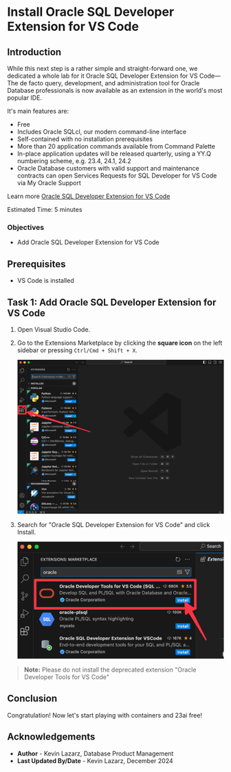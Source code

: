 # Install Oracle SQL Developer Extension for VS Code

## Introduction

While this next step is a rather simple and straight-forward one, we dedicated a whole lab for it
Oracle SQL Developer Extension for VS Code—The de facto query, development, and administration tool for Oracle Database professionals is now available as an extension in the world's most popular IDE.

It's main features are:
- Free
- Includes Oracle SQLcl, our modern command-line interface
- Self-contained with no installation prerequisites
- More than 20 application commands available from Command Palette
- In-place application updates will be released quarterly, using a YY.Q numbering scheme, e.g. 23.4, 24.1, 24.2
- Oracle Database customers with valid support and maintenance contracts can open Services Requests for SQL Developer for VS Code via My Oracle Support


Learn more [Oracle SQL Developer Extension for VS Code](https://www.oracle.com/database/sqldeveloper/vscode/)

Estimated Time: 5 minutes

### Objectives

- Add Oracle SQL Developer Extension for VS Code

## Prerequisites

- VS Code is installed

## Task 1: Add Oracle SQL Developer Extension for VS Code

1. Open Visual Studio Code.

2. Go to the Extensions Marketplace by clicking the **square icon** on the left sidebar or pressing `Ctrl/Cmd + Shift + X`.

    ![VS Code Extensions](images/vs-code-extensions.png)

3. Search for "Oracle SQL Developer Extension for VS Code" and click Install.

    ![Install SQL Developer for VS Code](images/vs-code-sqldev.png)

>**Note:** Please do not install the deprecated extension "Oracle Developer Tools for VS Code"

## Conclusion 
Congratulation! Now let's start playing with containers and 23ai free!


## Acknowledgements
* **Author** - Kevin Lazarz, Database Product Management
* **Last Updated By/Date** - Kevin Lazarz, December 2024
